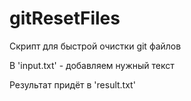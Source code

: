 # gitResetFiles

Скрипт для быстрой очистки git файлов

В 'input.txt' - добавляем нужный текст

Результат придёт в 'result.txt'
